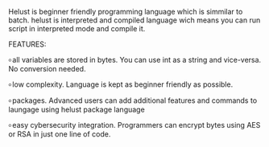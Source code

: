 Helust is beginner friendly programming language which is simmilar to batch.
helust is interpreted and compiled language wich means you can run script in interpreted mode and compile it.


FEATURES:


৹ all variables are stored in bytes. You can use int as a string and vice-versa. No conversion needed.

৹ low complexity. Language is kept as beginner friendly as possible.

৹ packages. Advanced users can add additional features and commands to laungage using helust package language

৹ easy cybersecurity integration. Programmers can encrypt bytes using AES or RSA in just one line of code.

